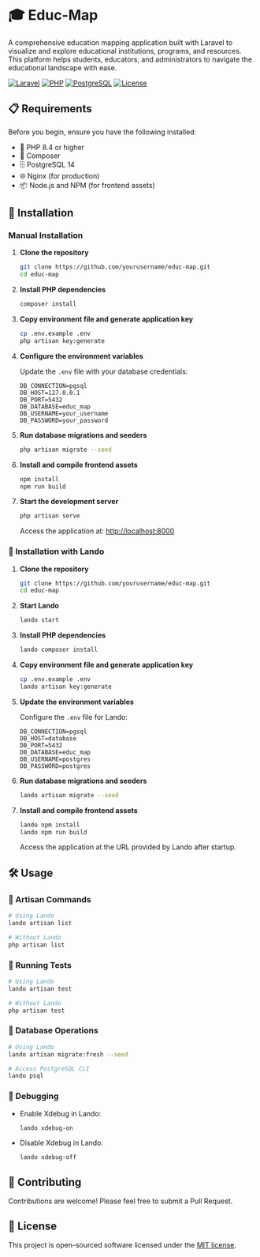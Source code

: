 # 🎓 Educ-Map

A comprehensive education mapping application built with Laravel to visualize and explore educational institutions, programs, and resources. This platform helps students, educators, and administrators to navigate the educational landscape with ease.

[![Laravel](https://img.shields.io/badge/Laravel-12.0-red.svg)](https://laravel.com)
[![PHP](https://img.shields.io/badge/PHP-8.4-blue.svg)](https://php.net)
[![PostgreSQL](https://img.shields.io/badge/PostgreSQL-14-blue.svg)](https://postgresql.org)
[![License](https://img.shields.io/badge/license-MIT-green.svg)](LICENSE)

## 📋 Requirements

Before you begin, ensure you have the following installed:

- 🐘 PHP 8.4 or higher
- 🧰 Composer
- 🗄️ PostgreSQL 14
- 🌐 Nginx (for production)
- 📦 Node.js and NPM (for frontend assets)

## 🚀 Installation

### Manual Installation

1. **Clone the repository**

   ```bash
   git clone https://github.com/yourusername/educ-map.git
   cd educ-map
   ```

2. **Install PHP dependencies**

   ```bash
   composer install
   ```

3. **Copy environment file and generate application key**

   ```bash
   cp .env.example .env
   php artisan key:generate
   ```

4. **Configure the environment variables**

   Update the `.env` file with your database credentials:

   ```
   DB_CONNECTION=pgsql
   DB_HOST=127.0.0.1
   DB_PORT=5432
   DB_DATABASE=educ_map
   DB_USERNAME=your_username
   DB_PASSWORD=your_password
   ```

5. **Run database migrations and seeders**

   ```bash
   php artisan migrate --seed
   ```

6. **Install and compile frontend assets**

   ```bash
   npm install
   npm run build
   ```

7. **Start the development server**

   ```bash
   php artisan serve
   ```

   Access the application at: [http://localhost:8000](http://localhost:8000)

### 🐳 Installation with Lando

1. **Clone the repository**

   ```bash
   git clone https://github.com/yourusername/educ-map.git
   cd educ-map
   ```

2. **Start Lando**

   ```bash
   lando start
   ```

3. **Install PHP dependencies**

   ```bash
   lando composer install
   ```

4. **Copy environment file and generate application key**

   ```bash
   cp .env.example .env
   lando artisan key:generate
   ```

5. **Update the environment variables**

   Configure the `.env` file for Lando:

   ```
   DB_CONNECTION=pgsql
   DB_HOST=database
   DB_PORT=5432
   DB_DATABASE=educ_map
   DB_USERNAME=postgres
   DB_PASSWORD=postgres
   ```

6. **Run database migrations and seeders**

   ```bash
   lando artisan migrate --seed
   ```

7. **Install and compile frontend assets**

   ```bash
   lando npm install
   lando npm run build
   ```

   Access the application at the URL provided by Lando after startup.

## 🛠️ Usage

### 🔧 Artisan Commands

```bash
# Using Lando
lando artisan list

# Without Lando
php artisan list
```

### 🧪 Running Tests

```bash
# Using Lando
lando artisan test

# Without Lando
php artisan test
```

### 🔄 Database Operations

```bash
# Using Lando
lando artisan migrate:fresh --seed

# Access PostgreSQL CLI
lando psql
```

### 🐞 Debugging

- Enable Xdebug in Lando:
  ```bash
  lando xdebug-on
  ```

- Disable Xdebug in Lando:
  ```bash
  lando xdebug-off
  ```

## 🤝 Contributing

Contributions are welcome! Please feel free to submit a Pull Request.

## 📄 License

This project is open-sourced software licensed under the [MIT license](https://opensource.org/licenses/MIT).
